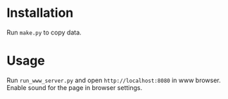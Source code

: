 # Installation

Run `make.py` to copy data.

# Usage

Run `run_www_server.py` and open `http://localhost:8080` in www browser.
Enable sound for the page in browser settings.
